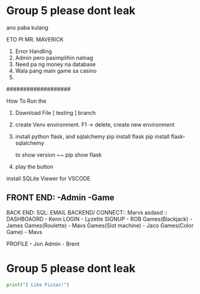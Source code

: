 # Group 5 please dont leak 
 
ano paba kulang

ETO PI MR. MAVERICK

1. Error Handling
2. Admin pero pasimplihin nalnag
3. Need pa ng money na database 
4. Wala pang main game sa casino 
5. 



###################

How To Run the <PROJECT>

 1. Download File [ testing ] branch
 2. create Venv environment. F1 -> delete, create new environment
 3. install python flask, and sqlalchemy
    pip install flask
    pip install flask-sqlalchemy

    to show version ~~
    pip show flask
    
  4. play the button 

 install SQLite Viewer for VSCODE

FRONT END:
-Admin
-Game
-


BACK END:
SQL:
EMAIL
BACKEND/ CONNECT:: Marvs
asdasd
:: DASHBOAORD - Kenn
LOGIN - Lyzette
SIGNUP - ROB
Games(Blackjack) - James
Games(Roulette) - Mavs
Games(Slot machine) - Jaco
Games(Color Game) - Mavs

PROFILE - Jon 
Admin - Brent
# Group 5 please dont leak 

```python
print("I Like Pizzas!")
```